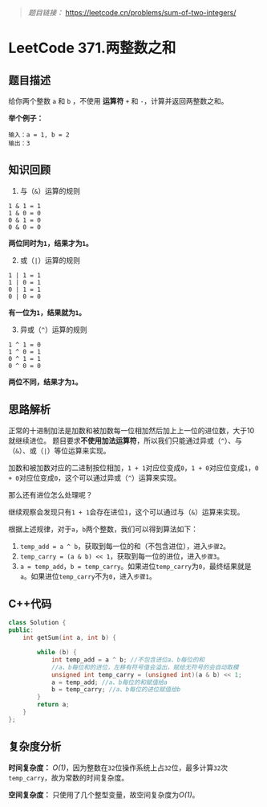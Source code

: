
> *题目链接：* https://leetcode.cn/problems/sum-of-two-integers/

# LeetCode 371.两整数之和

## 题目描述

给你两个整数 `a` 和 `b` ，不使用 **运算符** `+` 和 `-` ​​​​​​​，计算并返回两整数之和。

**举个例子：**

```
输入：a = 1, b = 2
输出：3
```

## 知识回顾

1. 与（`&`）运算的规则

```
1 & 1 = 1 
1 & 0 = 0
0 & 1 = 0
0 & 0 = 0 
```
**两位同时为`1`，结果才为`1`。**

2. 或（`|`）运算的规则

```
1 | 1 = 1 
1 | 0 = 1
0 | 1 = 1
0 | 0 = 0 
```
**有一位为`1`，结果就为`1`。**

3. 异或（`^`）运算的规则

```
1 ^ 1 = 0 
1 ^ 0 = 1
0 ^ 1 = 1
0 ^ 0 = 0 
```
**两位不同，结果才为`1`。**

## 思路解析

正常的十进制加法是加数和被加数每一位相加然后加上上一位的进位数，大于10就继续进位。 题目要求**不使用加法运算符**，所以我们只能通过异或（`^`）、与（`&`）、或（`|`）等位运算来实现。

加数和被加数对应的二进制按位相加，`1 + 1`对应位变成`0`，`1 + 0`对应位变成`1`，`0 + 0`对应位变成`0`，这个可以通过异或（`^`）运算来实现。

那么还有进位怎么处理呢？

继续观察会发现只有`1 + 1`会存在进位`1`，这个可以通过与（`&`）运算来实现。

根据上述规律，对于`a`，`b`两个整数，我们可以得到算法如下：
1. `temp_add = a ^ b`，获取到每一位的和（不包含进位），进入`步骤2`。
2. `temp_carry = (a & b) << 1`，获取到每一位的进位，进入`步骤3`。
3. `a = temp_add`，`b = temp_carry`。如果进位`temp_carry`为`0`，最终结果就是`a`。如果进位`temp_carry`不为`0`，进入`步骤1`。

## C++代码

```cpp
class Solution {
public:
    int getSum(int a, int b) {

        while (b) {
            int temp_add = a ^ b; //不包含进位a、b每位的和
            //a、b每位和的进位，左移有符号值会溢出，赋给无符号的会自动取模
            unsigned int temp_carry = (unsigned int)(a & b) << 1; 
            a = temp_add; //a、b每位的和赋值给a
            b = temp_carry; //a、b每位的进位赋值给b
        }
        return a;
    }
};
```
## 复杂度分析

**时间复杂度：** *O(1)*，因为整数在`32`位操作系统上占`32`位，最多计算`32`次`temp_carry`，故为常数的时间复杂度。

**空间复杂度：** 只使用了几个整型变量，故空间复杂度为*O(1)*。
